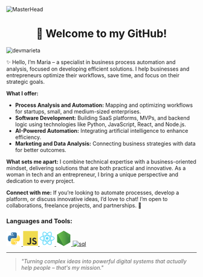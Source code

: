 ![MasterHead](https://cdn.weasyl.com/~fluffkevlar/submissions/30165/efb64790c6059bf9f32f9922bdfd36fad18bdd135aff5f67e99a7f0f29749042/fluffkevlar-starfield-gif.gif)

<h1 align="center">👋 Welcome to my GitHub!</h1>

<p align="left">
  <img src="https://komarev.com/ghpvc/?username=devmarieta&label=Profile%20views&color=0e75b6&style=flat" alt="devmarieta" />
</p>

✨ Hello, I’m Maria – a specialist in business process automation and analysis, focused on developing efficient solutions. I help businesses and entrepreneurs optimize their workflows, save time, and focus on their strategic goals.

**What I offer:**
- **Process Analysis and Automation:** Mapping and optimizing workflows for startups, small, and medium-sized enterprises.
- **Software Development:** Building SaaS platforms, MVPs, and backend logic using technologies like Python, JavaScript, React, and Node.js.
- **AI-Powered Automation:** Integrating artificial intelligence to enhance efficiency.
- **Marketing and Data Analysis:** Connecting business strategies with data for better outcomes.

**What sets me apart:**
I combine technical expertise with a business-oriented mindset, delivering solutions that are both practical and innovative. As a woman in tech and an entrepreneur, I bring a unique perspective and dedication to every project.

**Connect with me:**
If you’re looking to automate processes, develop a platform, or discuss innovative ideas, I’d love to chat! I’m open to collaborations, freelance projects, and partnerships. 📩

<h3 align="left">Languages and Tools:</h3>
<p align="left">
  <a href="https://www.python.org" target="_blank" rel="noreferrer">
    <img src="https://raw.githubusercontent.com/devicons/devicon/master/icons/python/python-original.svg" alt="python" width="40" height="40"/>
  </a>
  <a href="https://developer.mozilla.org/en-US/docs/Web/JavaScript" target="_blank" rel="noreferrer">
    <img src="https://raw.githubusercontent.com/devicons/devicon/master/icons/javascript/javascript-original.svg" alt="javascript" width="40" height="40"/>
  </a>
  <a href="https://react.dev/" target="_blank" rel="noreferrer">
    <img src="https://raw.githubusercontent.com/devicons/devicon/master/icons/react/react-original.svg" alt="react" width="40" height="40"/>
  </a>
  <a href="https://nodejs.org/" target="_blank" rel="noreferrer">
    <img src="https://raw.githubusercontent.com/devicons/devicon/master/icons/nodejs/nodejs-original.svg" alt="nodejs" width="40" height="40"/>
  </a>
  <a href="https://www.microsoft.com/en-us/sql-server" target="_blank" rel="noreferrer">
    <img src="https://cdn.jsdelivr.net/gh/devicons/devicon/icons/mysql/mysql-original.svg" alt="sql" width="40" height="40"/>
  </a>
</p>

---

> _"Turning complex ideas into powerful digital systems that actually help people – that's my mission."_



